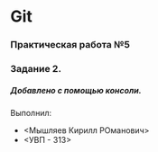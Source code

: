 # Git
### Практическая работа №5
### Задание 2.
##### Добавлено с помощью консоли.
Выполнил:
* <Мышляев Кирилл РОманович>
* <УВП - 313>